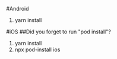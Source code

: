 #Android
1. yarn install

#iOS
##Did you forget to run "pod install"?
1. yarn install
2. npx pod-install ios
